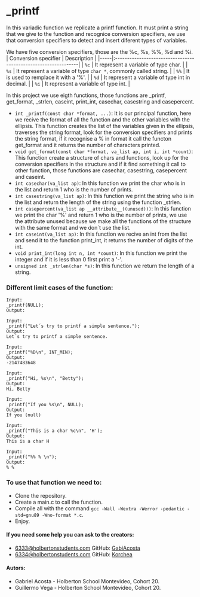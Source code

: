 # _printf

In this variadic function we replicate a printf function. It must print a string that we give to the function and recognice conversion specifiers, we use that conversion specifiers to detect and insert diferent types of variables.

We have five conversion specifiers, those are the %c, %s, %%, %d and %i.
| Conversion specifier | Description					|
|-----|:---------------------------------------------------------------|
| `%c` | It represent a variable of type char.				|
| `%s` | It represent a variable of type `char *`, commonly called string. |
| `%%` | It is used to remplace it with a '%'.				|
| `%d` | It represent a variable of type int in decimal.		|
| `%i` | It represent a variable of type int.				|

In this project we use eigth functions, those functions are _printf, get_format, _strlen, caseint, print_int, casechar, casestring and casepercent.
- `int _printf(const char *format, ...)`: It is our principal function, here we recive the format of all the function and the other variables with the ellipsis. This function creates the list of the variables given in the ellipsis, traverses the string format, look for the conversion specifiers and prints the string format, if it recognise a % in format it call the functon get_format and it returns the number of characters printed.
- `void get_format(const char *format, va_list ap, int i, int *count)`: This function create a structure of chars and functions, look up for the conversion specifiers in the structure and if it find something it call to other function, those functions are casechar, casestring, casepercent and caseint.
- `int casechar(va_list ap)`: In this function we print the char who is in the list and return 1 who is the number of prints.
- `int casestring(va_list ap)`: In this function we print the string who is in the list and return the length of the string using the function _strlen.
- `int casepercent(va_list ap __attribute__((unused)))`: In this function we print the char '%' and return 1 who is the number of prints, we use the attribute unused because we make all the functions of the structure with the same format and we don´t use the list.
- `int caseint(va_list ap)`: In this function we recive an int from the list and send it to the function print_int, it returns the number of digits of the int.
- `void print_int(long int n, int *count)`: In this function we print the integer and if it is less than 0 first print a '-'.
- `unsigned int _strlen(char *s)`: In this function we return the length of a string.

### Different limit cases of the function:
```
Input:
_printf(NULL);
Output:
```
```
Input:
_printf("Let´s try to printf a simple sentence.");
Output:
Let´s try to printf a simple sentence.
```
```
Input:
_printf("%D\n", INT_MIN);
Output:
-2147483648
```
```
Input:
_printf("Hi, %s\n", "Betty");
Output:
Hi, Betty
```
```
Input:
_printf("If you %s\n", NULL);
Output:
If you (null)
```
```
Input:
_printf("This is a char %c\n", 'H');
Output:
This is a char H
```
```
Input:
_printf("%% % \n");
Output:
% %
```

### To use that function we need to:
- Clone the repository.
- Create a main.c to call the function.
- Compile all with the command `gcc -Wall -Wextra -Werror -pedantic -std=gnu89 -Wno-format *.c`.
- Enjoy.

#### If you need some help you can ask to the creators: 
- 6333@holbertonstudents.com GitHub: [GabiAcosta](https://github.com/GabiAcosta)
- 6334@holbertonstudents.com GitHub: [Korchea](https://github.com/Korchea)

#### Autors:
- Gabriel Acosta - Holberton School Montevideo, Cohort 20.
- Guillermo Vega - Holberton School Montevideo, Cohort 20.

